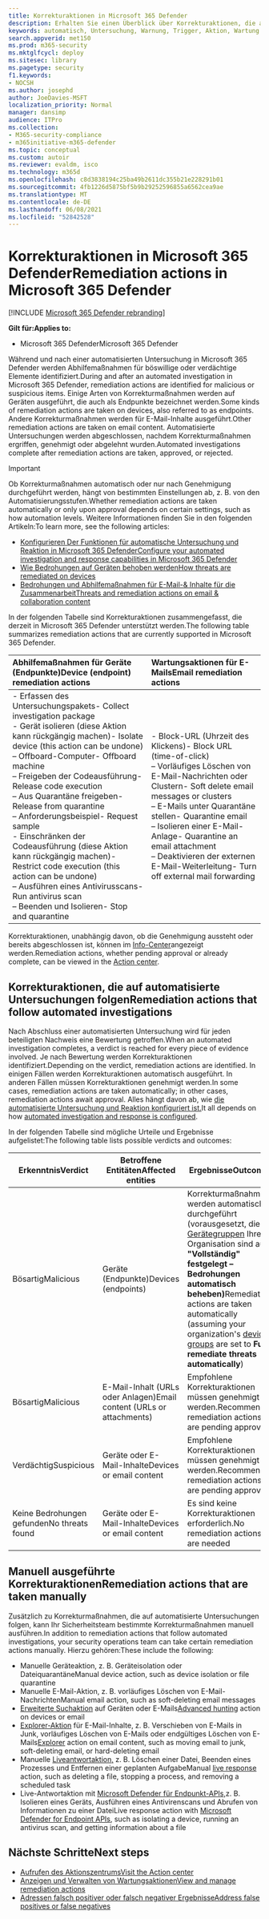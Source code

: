 ```yaml
---
title: Korrekturaktionen in Microsoft 365 Defender
description: Erhalten Sie einen Überblick über Korrekturaktionen, die automatisierten Untersuchungen in Microsoft 365 Defender folgen
keywords: automatisch, Untersuchung, Warnung, Trigger, Aktion, Wartung
search.appverid: met150
ms.prod: m365-security
ms.mktglfcycl: deploy
ms.sitesec: library
ms.pagetype: security
f1.keywords:
- NOCSH
ms.author: josephd
author: JoeDavies-MSFT
localization_priority: Normal
manager: dansimp
audience: ITPro
ms.collection:
- M365-security-compliance
- m365initiative-m365-defender
ms.topic: conceptual
ms.custom: autoir
ms.reviewer: evaldm, isco
ms.technology: m365d
ms.openlocfilehash: c8d3838194c25ba49b2611dc355b21e228291b01
ms.sourcegitcommit: 4fb1226d5875bf5b9b29252596855a6562cea9ae
ms.translationtype: MT
ms.contentlocale: de-DE
ms.lasthandoff: 06/08/2021
ms.locfileid: "52842528"
---
```

# <a name="remediation-actions-in-microsoft-365-defender"></a><span data-ttu-id="b5f3e-104">Korrekturaktionen in Microsoft 365 Defender</span><span class="sxs-lookup"><span data-stu-id="b5f3e-104">Remediation actions in Microsoft 365 Defender</span></span>

[!INCLUDE [Microsoft 365 Defender rebranding](../includes/microsoft-defender.md)]


<span data-ttu-id="b5f3e-105">**Gilt für:**</span><span class="sxs-lookup"><span data-stu-id="b5f3e-105">**Applies to:**</span></span>
- <span data-ttu-id="b5f3e-106">Microsoft 365 Defender</span><span class="sxs-lookup"><span data-stu-id="b5f3e-106">Microsoft 365 Defender</span></span>

<span data-ttu-id="b5f3e-107">Während und nach einer automatisierten Untersuchung in Microsoft 365 Defender werden Abhilfemaßnahmen für böswillige oder verdächtige Elemente identifiziert.</span><span class="sxs-lookup"><span data-stu-id="b5f3e-107">During and after an automated investigation in Microsoft 365 Defender, remediation actions are identified for malicious or suspicious items.</span></span> <span data-ttu-id="b5f3e-108">Einige Arten von Korrekturmaßnahmen werden auf Geräten ausgeführt, die auch als Endpunkte bezeichnet werden.</span><span class="sxs-lookup"><span data-stu-id="b5f3e-108">Some kinds of remediation actions are taken on devices, also referred to as endpoints.</span></span> <span data-ttu-id="b5f3e-109">Andere Korrekturmaßnahmen werden für E-Mail-Inhalte ausgeführt.</span><span class="sxs-lookup"><span data-stu-id="b5f3e-109">Other remediation actions are taken on email content.</span></span> <span data-ttu-id="b5f3e-110">Automatisierte Untersuchungen werden abgeschlossen, nachdem Korrekturmaßnahmen ergriffen, genehmigt oder abgelehnt wurden.</span><span class="sxs-lookup"><span data-stu-id="b5f3e-110">Automated investigations complete after remediation actions are taken, approved, or rejected.</span></span>

> [!IMPORTANT]
> <span data-ttu-id="b5f3e-111">Ob Korrekturmaßnahmen automatisch oder nur nach Genehmigung durchgeführt werden, hängt von bestimmten Einstellungen ab, z. B. von den Automatisierungsstufen.</span><span class="sxs-lookup"><span data-stu-id="b5f3e-111">Whether remediation actions are taken automatically or only upon approval depends on certain settings, such as how automation levels.</span></span> <span data-ttu-id="b5f3e-112">Weitere Informationen finden Sie in den folgenden Artikeln:</span><span class="sxs-lookup"><span data-stu-id="b5f3e-112">To learn more, see the following articles:</span></span>
> - [<span data-ttu-id="b5f3e-113">Konfigurieren Der Funktionen für automatische Untersuchung und Reaktion in Microsoft 365 Defender</span><span class="sxs-lookup"><span data-stu-id="b5f3e-113">Configure your automated investigation and response capabilities in Microsoft 365 Defender</span></span>](m365d-configure-auto-investigation-response.md)
> - [<span data-ttu-id="b5f3e-114">Wie Bedrohungen auf Geräten behoben werden</span><span class="sxs-lookup"><span data-stu-id="b5f3e-114">How threats are remediated on devices</span></span>](../defender-endpoint/automated-investigations.md)
> - [<span data-ttu-id="b5f3e-115">Bedrohungen und Abhilfemaßnahmen für E-Mail-& Inhalte für die Zusammenarbeit</span><span class="sxs-lookup"><span data-stu-id="b5f3e-115">Threats and remediation actions on email & collaboration content</span></span>](../office-365-security/air-remediation-actions.md#threats-and-remediation-actions)

<span data-ttu-id="b5f3e-116">In der folgenden Tabelle sind Korrekturaktionen zusammengefasst, die derzeit in Microsoft 365 Defender unterstützt werden.</span><span class="sxs-lookup"><span data-stu-id="b5f3e-116">The following table summarizes remediation actions that are currently supported in Microsoft 365 Defender.</span></span> 

|<span data-ttu-id="b5f3e-117">Abhilfemaßnahmen für Geräte (Endpunkte)</span><span class="sxs-lookup"><span data-stu-id="b5f3e-117">Device (endpoint) remediation actions</span></span>  |<span data-ttu-id="b5f3e-118">Wartungsaktionen für E-Mails</span><span class="sxs-lookup"><span data-stu-id="b5f3e-118">Email remediation actions</span></span>  |
|:---------|:---------|
|<span data-ttu-id="b5f3e-119">- Erfassen des Untersuchungspakets</span><span class="sxs-lookup"><span data-stu-id="b5f3e-119">- Collect investigation package</span></span> <br/><span data-ttu-id="b5f3e-120">- Gerät isolieren (diese Aktion kann rückgängig machen)</span><span class="sxs-lookup"><span data-stu-id="b5f3e-120">- Isolate device (this action can be undone)</span></span><br/><span data-ttu-id="b5f3e-121">– Offboard-Computer</span><span class="sxs-lookup"><span data-stu-id="b5f3e-121">- Offboard machine</span></span> <br/><span data-ttu-id="b5f3e-122">– Freigeben der Codeausführung</span><span class="sxs-lookup"><span data-stu-id="b5f3e-122">- Release code execution</span></span> <br/><span data-ttu-id="b5f3e-123">– Aus Quarantäne freigeben</span><span class="sxs-lookup"><span data-stu-id="b5f3e-123">- Release from quarantine</span></span> <br/><span data-ttu-id="b5f3e-124">– Anforderungsbeispiel</span><span class="sxs-lookup"><span data-stu-id="b5f3e-124">- Request sample</span></span> <br/><span data-ttu-id="b5f3e-125">- Einschränken der Codeausführung (diese Aktion kann rückgängig machen)</span><span class="sxs-lookup"><span data-stu-id="b5f3e-125">- Restrict code execution (this action can be undone)</span></span> <br/><span data-ttu-id="b5f3e-126">– Ausführen eines Antivirusscans</span><span class="sxs-lookup"><span data-stu-id="b5f3e-126">- Run antivirus scan</span></span> <br/><span data-ttu-id="b5f3e-127">– Beenden und Isolieren</span><span class="sxs-lookup"><span data-stu-id="b5f3e-127">- Stop and quarantine</span></span>      |<span data-ttu-id="b5f3e-128">- Block-URL (Uhrzeit des Klickens)</span><span class="sxs-lookup"><span data-stu-id="b5f3e-128">- Block URL (time-of-click)</span></span><br/><span data-ttu-id="b5f3e-129">– Vorläufiges Löschen von E-Mail-Nachrichten oder Clustern</span><span class="sxs-lookup"><span data-stu-id="b5f3e-129">- Soft delete email messages or clusters</span></span><br/><span data-ttu-id="b5f3e-130">– E-Mails unter Quarantäne stellen</span><span class="sxs-lookup"><span data-stu-id="b5f3e-130">- Quarantine email</span></span><br/><span data-ttu-id="b5f3e-131">– Isolieren einer E-Mail-Anlage</span><span class="sxs-lookup"><span data-stu-id="b5f3e-131">- Quarantine an email attachment</span></span><br/><span data-ttu-id="b5f3e-132">– Deaktivieren der externen E-Mail-Weiterleitung</span><span class="sxs-lookup"><span data-stu-id="b5f3e-132">- Turn off external mail forwarding</span></span>          |

<span data-ttu-id="b5f3e-133">Korrekturaktionen, unabhängig davon, ob die Genehmigung aussteht oder bereits abgeschlossen ist, können im [Info-Center](m365d-action-center.md)angezeigt werden.</span><span class="sxs-lookup"><span data-stu-id="b5f3e-133">Remediation actions, whether pending approval or already complete, can be viewed in the [Action center](m365d-action-center.md).</span></span>

## <a name="remediation-actions-that-follow-automated-investigations"></a><span data-ttu-id="b5f3e-134">Korrekturaktionen, die auf automatisierte Untersuchungen folgen</span><span class="sxs-lookup"><span data-stu-id="b5f3e-134">Remediation actions that follow automated investigations</span></span>

<span data-ttu-id="b5f3e-135">Nach Abschluss einer automatisierten Untersuchung wird für jeden beteiligten Nachweis eine Bewertung getroffen.</span><span class="sxs-lookup"><span data-stu-id="b5f3e-135">When an automated investigation completes, a verdict is reached for every piece of evidence involved.</span></span> <span data-ttu-id="b5f3e-136">Je nach Bewertung werden Korrekturaktionen identifiziert.</span><span class="sxs-lookup"><span data-stu-id="b5f3e-136">Depending on the verdict, remediation actions are identified.</span></span> <span data-ttu-id="b5f3e-137">In einigen Fällen werden Korrekturaktionen automatisch ausgeführt. In anderen Fällen müssen Korrekturaktionen genehmigt werden.</span><span class="sxs-lookup"><span data-stu-id="b5f3e-137">In some cases, remediation actions are taken automatically; in other cases, remediation actions await approval.</span></span> <span data-ttu-id="b5f3e-138">Alles hängt davon ab, wie [die automatisierte Untersuchung und Reaktion konfiguriert ist.](m365d-configure-auto-investigation-response.md)</span><span class="sxs-lookup"><span data-stu-id="b5f3e-138">It all depends on how [automated investigation and response is configured](m365d-configure-auto-investigation-response.md).</span></span>

<span data-ttu-id="b5f3e-139">In der folgenden Tabelle sind mögliche Urteile und Ergebnisse aufgelistet:</span><span class="sxs-lookup"><span data-stu-id="b5f3e-139">The following table lists possible verdicts and outcomes:</span></span>

| <span data-ttu-id="b5f3e-140">Erkenntnis</span><span class="sxs-lookup"><span data-stu-id="b5f3e-140">Verdict</span></span>    | <span data-ttu-id="b5f3e-141">Betroffene Entitäten</span><span class="sxs-lookup"><span data-stu-id="b5f3e-141">Affected entities</span></span>    | <span data-ttu-id="b5f3e-142">Ergebnisse</span><span class="sxs-lookup"><span data-stu-id="b5f3e-142">Outcomes</span></span>|
|------|------|------|
| <span data-ttu-id="b5f3e-143">Bösartig</span><span class="sxs-lookup"><span data-stu-id="b5f3e-143">Malicious</span></span>    | <span data-ttu-id="b5f3e-144">Geräte (Endpunkte)</span><span class="sxs-lookup"><span data-stu-id="b5f3e-144">Devices (endpoints)</span></span>    | <span data-ttu-id="b5f3e-145">Korrekturmaßnahmen werden automatisch durchgeführt (vorausgesetzt, die [Gerätegruppen](m365d-configure-auto-investigation-response.md#review-or-change-the-automation-level-for-device-groups) Ihrer Organisation sind auf **"Vollständig" festgelegt – Bedrohungen automatisch beheben)**</span><span class="sxs-lookup"><span data-stu-id="b5f3e-145">Remediation actions are taken automatically (assuming your organization's [device groups](m365d-configure-auto-investigation-response.md#review-or-change-the-automation-level-for-device-groups) are set to **Full - remediate threats automatically**)</span></span>|
| <span data-ttu-id="b5f3e-146">Bösartig</span><span class="sxs-lookup"><span data-stu-id="b5f3e-146">Malicious</span></span>    | <span data-ttu-id="b5f3e-147">E-Mail-Inhalt (URLs oder Anlagen)</span><span class="sxs-lookup"><span data-stu-id="b5f3e-147">Email content (URLs or attachments)</span></span> | <span data-ttu-id="b5f3e-148">Empfohlene Korrekturaktionen müssen genehmigt werden.</span><span class="sxs-lookup"><span data-stu-id="b5f3e-148">Recommended remediation actions are pending approval</span></span>|
| <span data-ttu-id="b5f3e-149">Verdächtig</span><span class="sxs-lookup"><span data-stu-id="b5f3e-149">Suspicious</span></span>    | <span data-ttu-id="b5f3e-150">Geräte oder E-Mail-Inhalte</span><span class="sxs-lookup"><span data-stu-id="b5f3e-150">Devices or email content</span></span> | <span data-ttu-id="b5f3e-151">Empfohlene Korrekturaktionen müssen genehmigt werden.</span><span class="sxs-lookup"><span data-stu-id="b5f3e-151">Recommended remediation actions are pending approval</span></span>|
| <span data-ttu-id="b5f3e-152">Keine Bedrohungen gefunden</span><span class="sxs-lookup"><span data-stu-id="b5f3e-152">No threats found</span></span>    | <span data-ttu-id="b5f3e-153">Geräte oder E-Mail-Inhalte</span><span class="sxs-lookup"><span data-stu-id="b5f3e-153">Devices or email content</span></span>    | <span data-ttu-id="b5f3e-154">Es sind keine Korrekturaktionen erforderlich.</span><span class="sxs-lookup"><span data-stu-id="b5f3e-154">No remediation actions are needed</span></span>|


## <a name="remediation-actions-that-are-taken-manually"></a><span data-ttu-id="b5f3e-155">Manuell ausgeführte Korrekturaktionen</span><span class="sxs-lookup"><span data-stu-id="b5f3e-155">Remediation actions that are taken manually</span></span>

<span data-ttu-id="b5f3e-156">Zusätzlich zu Korrekturmaßnahmen, die auf automatisierte Untersuchungen folgen, kann Ihr Sicherheitsteam bestimmte Korrekturmaßnahmen manuell ausführen.</span><span class="sxs-lookup"><span data-stu-id="b5f3e-156">In addition to remediation actions that follow automated investigations, your security operations team can take certain remediation actions manually.</span></span> <span data-ttu-id="b5f3e-157">Hierzu gehören:</span><span class="sxs-lookup"><span data-stu-id="b5f3e-157">These include the following:</span></span>

- <span data-ttu-id="b5f3e-158">Manuelle Geräteaktion, z. B. Geräteisolation oder Dateiquarantäne</span><span class="sxs-lookup"><span data-stu-id="b5f3e-158">Manual device action, such as device isolation or file quarantine</span></span>
- <span data-ttu-id="b5f3e-159">Manuelle E-Mail-Aktion, z. B. vorläufiges Löschen von E-Mail-Nachrichten</span><span class="sxs-lookup"><span data-stu-id="b5f3e-159">Manual email action, such as soft-deleting email messages</span></span> 
- <span data-ttu-id="b5f3e-160">[Erweiterte Suchaktion](../defender-endpoint/advanced-hunting-overview.md) auf Geräten oder E-Mails</span><span class="sxs-lookup"><span data-stu-id="b5f3e-160">[Advanced hunting](../defender-endpoint/advanced-hunting-overview.md) action on devices or email</span></span>
- <span data-ttu-id="b5f3e-161">[Explorer-Aktion](../office-365-security/threat-explorer.md) für E-Mail-Inhalte, z. B. Verschieben von E-Mails in Junk, vorläufiges Löschen von E-Mails oder endgültiges Löschen von E-Mails</span><span class="sxs-lookup"><span data-stu-id="b5f3e-161">[Explorer](../office-365-security/threat-explorer.md) action on email content, such as moving email to junk, soft-deleting email, or hard-deleting email</span></span>
- <span data-ttu-id="b5f3e-162">Manuelle [Liveantwortaktion,](/windows/security/threat-protection/microsoft-defender-atp/live-response) z. B. Löschen einer Datei, Beenden eines Prozesses und Entfernen einer geplanten Aufgabe</span><span class="sxs-lookup"><span data-stu-id="b5f3e-162">Manual [live response](/windows/security/threat-protection/microsoft-defender-atp/live-response) action, such as deleting a file, stopping a process, and removing a scheduled task</span></span>
- <span data-ttu-id="b5f3e-163">Live-Antwortaktion mit [Microsoft Defender für Endpunkt-APIs,](../defender-endpoint/management-apis.md#microsoft-defender-for-endpoint-apis)z. B. Isolieren eines Geräts, Ausführen eines Antivirenscans und Abrufen von Informationen zu einer Datei</span><span class="sxs-lookup"><span data-stu-id="b5f3e-163">Live response action with [Microsoft Defender for Endpoint APIs](../defender-endpoint/management-apis.md#microsoft-defender-for-endpoint-apis), such as isolating a device, running an antivirus scan, and getting information about a file</span></span>

## <a name="next-steps"></a><span data-ttu-id="b5f3e-164">Nächste Schritte</span><span class="sxs-lookup"><span data-stu-id="b5f3e-164">Next steps</span></span>

- [<span data-ttu-id="b5f3e-165">Aufrufen des Aktionszentrums</span><span class="sxs-lookup"><span data-stu-id="b5f3e-165">Visit the Action center</span></span>](m365d-action-center.md)
- [<span data-ttu-id="b5f3e-166">Anzeigen und Verwalten von Wartungsaktionen</span><span class="sxs-lookup"><span data-stu-id="b5f3e-166">View and manage remediation actions</span></span>](m365d-autoir-actions.md)
- [<span data-ttu-id="b5f3e-167">Adressen falsch positiver oder falsch negativer Ergebnisse</span><span class="sxs-lookup"><span data-stu-id="b5f3e-167">Address false positives or false negatives</span></span>](m365d-autoir-report-false-positives-negatives.md)
